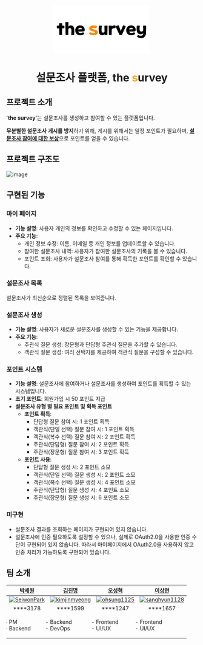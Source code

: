 <p align="center">
  <a href="https://capstone-2023-40-thesurvey.vercel.app">
    <picture>
      <source media="(prefers-color-scheme: dark)" srcset="docs/assets/logo-dark.webp">
      <img src="docs/assets/logo-light.webp" height="128">
    </picture>
  </a>
  <h1 align="center">설문조사 플랫폼, the <span style="color:orange">s</span>urvey</h1>
</p>

## 프로젝트 소개

'**the survey**'는 설문조사를 생성하고 참여할 수 있는 플랫폼입니다.

**무분별한 설문조사 게시를 방지**하기 위해, 게시를 위해서는 일정 포인트가 필요하며, <u>**설문조사 참여에 대한 보상**</u>으로 포인트를 얻을 수 있습니다.

## 프로젝트 구조도
![image](https://github.com/user-attachments/assets/93057075-bcca-4a56-bb23-e3d26a216507)

## 구현된 기능

### 마이 페이지
- **기능 설명**: 사용자 개인의 정보를 확인하고 수정할 수 있는 페이지입니다.
- **주요 기능**:
  - 개인 정보 수정: 이름, 이메일 등 개인 정보를 업데이트할 수 있습니다.
  - 참여한 설문조사 내역: 사용자가 참여한 설문조사의 기록을 볼 수 있습니다.
  - 포인트 조회: 사용자가 설문조사 참여를 통해 획득한 포인트를 확인할 수 있습니다.

### 설문조사 목록

설문조사가 최신순으로 정렬된 목록을 보여줍니다.

### 설문조사 생성
- **기능 설명**: 사용자가 새로운 설문조사를 생성할 수 있는 기능을 제공합니다.
- **주요 기능**:
  - 주관식 질문 생성: 장문형과 단답형 주관식 질문을 추가할 수 있습니다.
  - 객관식 질문 생성: 여러 선택지를 제공하여 객관식 질문을 구성할 수 있습니다.

### 포인트 시스템
- **기능 설명**: 설문조사에 참여하거나 설문조사를 생성하여 포인트를 획득할 수 있는 시스템입니다.
- **초기 포인트**: 회원가입 시 50 포인트 지급
- **설문조사 유형 별 필요 포인트 및 획득 포인트**
  - **포인트 획득**:
    - 단답형 질문 참여 시: 1 포인트 획득
    - 객관식(단일 선택) 질문 참여 시: 1 포인트 획득
    - 객관식(복수 선택) 질문 참여 시: 2 포인트 획득
    - 주관식(단답형) 질문 참여 시: 2 포인트 획득
    - 주관식(장문형) 질문 참여 시: 3 포인트 획득
  - **포인트 사용**:
    - 단답형 질문 생성 시: 2 포인트 소모
    - 객관식(단일 선택) 질문 생성 시: 2 포인트 소모
    - 객관식(복수 선택) 질문 생성 시: 4 포인트 소모
    - 주관식(단답형) 질문 생성 시: 4 포인트 소모
    - 주관식(장문형) 질문 생성 시: 6 포인트 소모
   
### 미구현
- 설문조사 결과를 조회하는 페이지가 구현되어 있지 않습니다.
- 설문조사에 인증 필요하도록 설정할 수 있으나, 실제로 OAuth2.0을 사용한 인증 수단이 구현되어 있지 않습니다. 따라서 마이페이지에서 OAuth2.0을 사용하지 않고 인증 처리가 가능하도록 구현되어 있습니다.

## 팀 소개
<table>
  <thead align="center">
    <tr align="center">
      <th align="center" style="text-align: center;">
        <a href="https://github.com/SeiwonPark">박세원</a>
      </th>
      <th align="center" style="text-align: center;">
        <a href="https://github.com/kimjinmyeong">김진명</a>
      </th>
      <th align="center" style="text-align: center;">
        <a href="https://github.com/ohsung1125">오성혁</a>
      </th>
      <th align="center" style="text-align: center;">
        <a href="https://github.com/sanghyun1128">이상현</a>
      </th>
    </tr>
  </thead>
  <tbody>
    <tr>
      <td align="center">
        <a href="https://github.com/SeiwonPark">
          <img src="https://avatars.githubusercontent.com/SeiwonPark" alt="SeiwonPark" width="128" height="128">
        </a>
      </td>
      <td align="center">
        <a href="https://github.com/kimjinmyeong">
          <img src="https://avatars.githubusercontent.com/kimjinmyeong" alt="kimjinmyeong" width="128" height="128">
        </a>
      </td>
      <td align="center">
        <a href="https://github.com/ohsung1125">
          <img src="https://avatars.githubusercontent.com/ohsung1125" alt="ohsung1125" width="128" height="128">
        </a>
      </td>
      <td align="center">
        <a href="https://github.com/sanghyun1128">
          <img src="https://avatars.githubusercontent.com/sanghyun1128" alt="sanghyun1128" width="128" height="128">
        </a>
      </td>
    </tr>
    <tr align="center">
      <td align="center" style="text-align: center;">
        ****3178
      </td>
      <td align="center" style="text-align: center;">
        ****1599
      </td>
      <td align="center" style="text-align: center;">
        ****1247
      </td>
      <td align="center" style="text-align: center;">
        ****1657
      </td>
    </tr>
    <tr>
      <td align="left">
        <ul style="list-style-type:'- ';padding-left:0;">
          <li>PM</li>
          <li>Backend</li>
        </ul>
      </td>
      <td align="left">
        <ul style="list-style-type:'- ';padding-left:0;">
          <li>Backend</li>
          <li>DevOps</li>
        </ul>
      </td>
      <td align="left">
        <ul style="list-style-type:'- ';padding-left:0;">
          <li>Frontend</li>
          <li>UI/UX</li>
        </ul>
      </td>
      <td align="left">
        <ul style="list-style-type:'- ';padding-left:0;">
          <li>Frontend</li>
          <li>UI/UX</li>
        </ul>
      </td>
    </tr>
  </tbody>
</table>

<br/>   
